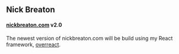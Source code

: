 ## Nick Breaton

#### [nickbreaton.com](http://nickbreaton.com) v2.0

The newest version of nickbreaton.com will be build using my React framework, [overreact](http://github.com/nbreaton/overreact). 
